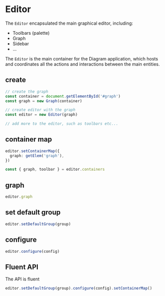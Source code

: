 # Editor

The `Editor` encapsulated the main graphical editor, including:

- Toolbars (palette)
- Graph
- Sidebar
- ...

The `Editor` is the main container for the Diagram application, which hosts and coordinates all the actions and interactions between the main entities.

## create

```ts
// create the graph
const container = document.getElementById('#graph')
const graph = new Graph(container)

// create editor with the graph
const editor = new Editor(graph)

// add more to the editor, such as toolbars etc...
```

## container map

```ts
editor.setContainerMap({
  graph: getElem('graph'),
})

const { graph, toolbar } = editor.containers
```

## graph

```ts
editor.graph
```

## set default group

```ts
editor.setDefaultGroup(group)
```

## configure

```ts
editor.configure(config)
```

## Fluent API

The API is fluent

```ts
editor.setDefaultGroup(group).configure(config).setContainerMap()
```
